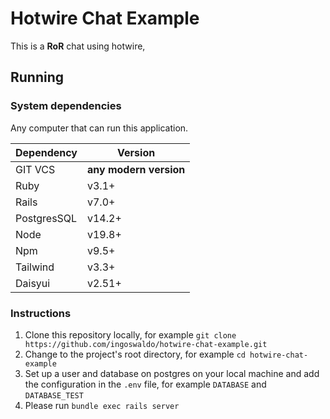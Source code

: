 # Hotwire Chat Example
This is a **RoR** chat using hotwire,

## Running

### System dependencies

Any computer that can run this application.

| Dependency  | Version                |
|-------------|------------------------|
| GIT VCS     | **any modern version** |
| Ruby        | v3.1+                  |
| Rails       | v7.0+                  |
| PostgresSQL | v14.2+                 |
| Node        | v19.8+                 |
| Npm         | v9.5+                  |
| Tailwind    | v3.3+                  |
| Daisyui     | v2.51+                 |

### Instructions

1. Clone this repository locally, for example `git clone https://github.com/ingoswaldo/hotwire-chat-example.git`
2. Change to the project's root directory, for example `cd hotwire-chat-example`
3. Set up a user and database on postgres on your local machine and add the configuration in the `.env` file,
   for example `DATABASE` and `DATABASE_TEST`
4. Please run `bundle exec rails server`